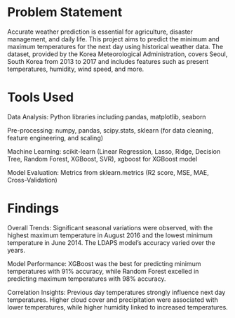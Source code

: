 # Problem Statement
Accurate weather prediction is essential for agriculture, disaster management, and daily life. This project aims to predict the minimum and maximum temperatures for the next day using historical weather data. The dataset, provided by the Korea Meteorological Administration, covers Seoul, South Korea from 2013 to 2017 and includes features such as present temperatures, humidity, wind speed, and more.

# Tools Used
Data Analysis: Python libraries including pandas, matplotlib, seaborn

Pre-processing: numpy, pandas, scipy.stats, sklearn (for data cleaning, feature engineering, and scaling)

Machine Learning: scikit-learn (Linear Regression, Lasso, Ridge, Decision Tree, Random Forest, XGBoost, SVR), xgboost for XGBoost model

Model Evaluation: Metrics from sklearn.metrics (R2 score, MSE, MAE, Cross-Validation)

# Findings
Overall Trends: Significant seasonal variations were observed, with the highest maximum temperature in August 2016 and the lowest minimum temperature in June 2014. The LDAPS model’s accuracy varied over the years.

Model Performance: XGBoost was the best for predicting minimum temperatures with 91% accuracy, while Random Forest excelled in predicting maximum temperatures with 98% accuracy.

Correlation Insights: Previous day temperatures strongly influence next day temperatures. Higher cloud cover and precipitation were associated with lower temperatures, while higher humidity linked to increased temperatures.
